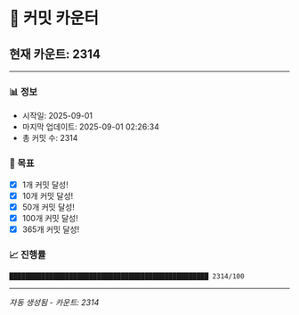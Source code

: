 # 🔢 커밋 카운터

## 현재 카운트: 2314

---

### 📊 정보
- 시작일: 2025-09-01
- 마지막 업데이트: 2025-09-01 02:26:34
- 총 커밋 수: 2314

### 🎯 목표
- [x] 1개 커밋 달성!
- [x] 10개 커밋 달성!
- [x] 50개 커밋 달성!
- [x] 100개 커밋 달성!
- [x] 365개 커밋 달성!

### 📈 진행률
```
██████████████████████████████████████████████████ 2314/100
```

---
*자동 생성됨 - 카운트: 2314*
